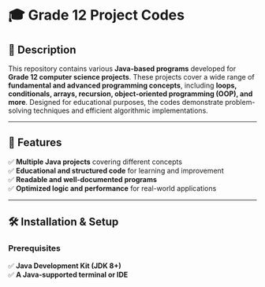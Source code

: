 # 🎓 Grade 12 Project Codes  

## 📌 Description  
This repository contains various **Java-based programs** developed for **Grade 12 computer science projects**. These projects cover a wide range of **fundamental and advanced programming concepts**, including **loops, conditionals, arrays, recursion, object-oriented programming (OOP), and more**. Designed for educational purposes, the codes demonstrate problem-solving techniques and efficient algorithmic implementations.  

---

## 🚀 Features  
✅ **Multiple Java projects** covering different concepts  
✅ **Educational and structured code** for learning and improvement  
✅ **Readable and well-documented programs**  
✅ **Optimized logic and performance** for real-world applications  

---

## 🛠 Installation & Setup  
### **Prerequisites**  
✅ **Java Development Kit (JDK 8+)**  
✅ **A Java-supported terminal or IDE**  

